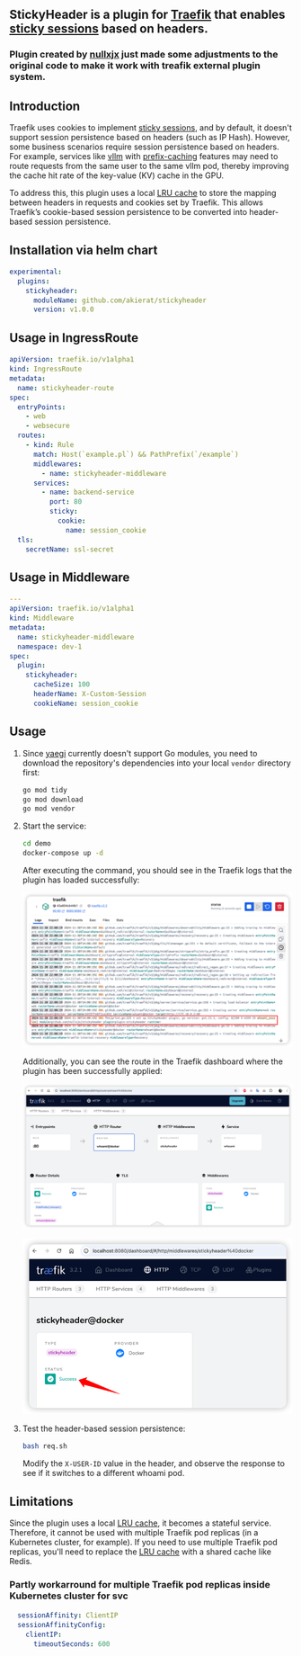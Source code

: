 ## StickyHeader is a plugin for [Traefik](https://github.com/traefik/traefik) that enables [sticky sessions](https://doc.traefik.io/traefik/routing/services/#sticky-sessions) based on headers.

### Plugin created by [nullxjx](https://github.com/nullxjx) just made some adjustments to the original code to make it work with treafik external plugin system.


## Introduction
Traefik uses cookies to implement [sticky sessions](https://doc.traefik.io/traefik/routing/services/#sticky-sessions), and by default, it doesn't support session persistence based on headers (such as IP Hash). However, some business scenarios require session persistence based on headers. For example, services like [vllm](https://github.com/vllm-project/vllm/) with [prefix-caching](https://docs.vllm.ai/en/v0.5.5/automatic_prefix_caching/apc.html) features may need to route requests from the same user to the same vllm pod, thereby improving the cache hit rate of the key-value (KV) cache in the GPU.

To address this, this plugin uses a local [LRU cache](https://github.com/hashicorp/golang-lru) to store the mapping between headers in requests and cookies set by Traefik. This allows Traefik’s cookie-based session persistence to be converted into header-based session persistence.
## Installation via helm chart

```yaml
experimental:
  plugins:
    stickyheader:
      moduleName: github.com/akierat/stickyheader
      version: v1.0.0
```

## Usage in IngressRoute

```yaml
apiVersion: traefik.io/v1alpha1
kind: IngressRoute
metadata:
  name: stickyheader-route
spec:
  entryPoints:
    - web
    - websecure
  routes:
    - kind: Rule
      match: Host(`example.pl`) && PathPrefix(`/example`)
      middlewares:
        - name: stickyheader-middleware
      services:
        - name: backend-service
          port: 80
          sticky:
            cookie:
              name: session_cookie
  tls:
    secretName: ssl-secret
```

## Usage in Middleware

```yaml
---
apiVersion: traefik.io/v1alpha1
kind: Middleware
metadata:
  name: stickyheader-middleware
  namespace: dev-1
spec:
  plugin:
    stickyheader:
      cacheSize: 100
      headerName: X-Custom-Session
      cookieName: session_cookie
```



## Usage

1. Since [yaegi](https://github.com/traefik/yaegi) currently doesn't support Go modules, you need to download the repository's dependencies into your local `vendor` directory first:

    ```bash
    go mod tidy
    go mod download
    go mod vendor
    ```

2. Start the service:

    ```bash
    cd demo
    docker-compose up -d
    ```

    After executing the command, you should see in the Traefik logs that the plugin has loaded successfully:

    ![](./docs/start_up.png)

    Additionally, you can see the route in the Traefik dashboard where the plugin has been successfully applied:

    ![](./docs/dashboard_1.png)

    ![](./docs/dashboard_2.png)

3. Test the header-based session persistence:

    ```bash
    bash req.sh
    ```

    Modify the `X-USER-ID` value in the header, and observe the response to see if it switches to a different whoami pod.

## Limitations
Since the plugin uses a local [LRU cache](https://github.com/hashicorp/golang-lru), it becomes a stateful service. Therefore, it cannot be used with multiple Traefik pod replicas (in a Kubernetes cluster, for example). If you need to use multiple Traefik pod replicas, you'll need to replace the [LRU cache](https://github.com/hashicorp/golang-lru) with a shared cache like Redis.

### Partly workarround for multiple Traefik pod replicas inside Kubernetes cluster for svc
```yaml
  sessionAffinity: ClientIP
  sessionAffinityConfig:
    clientIP:
      timeoutSeconds: 600
```
  


